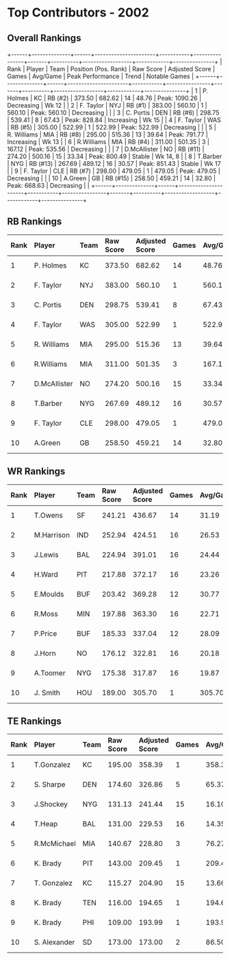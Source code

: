 # Top Contributors - 2002

## Overall Rankings

+------+--------------+------+----------------------+-----------+----------------+-------+----------+------------------+------------+---------------+
| Rank | Player       | Team | Position (Pos. Rank) | Raw Score | Adjusted Score | Games | Avg/Game | Peak Performance | Trend      | Notable Games |
+------+--------------+------+----------------------+-----------+----------------+-------+----------+------------------+------------+---------------+
| 1    | P. Holmes    | KC   | RB (#2)              | 373.50    | 682.62         | 14    | 48.76    | Peak: 1090.26    | Decreasing | Wk 12         |
| 2    | F. Taylor    | NYJ  | RB (#1)              | 383.00    | 560.10         | 1     | 560.10   | Peak: 560.10     | Decreasing |               |
| 3    | C. Portis    | DEN  | RB (#6)              | 298.75    | 539.41         | 8     | 67.43    | Peak: 828.84     | Increasing | Wk 15         |
| 4    | F. Taylor    | WAS  | RB (#5)              | 305.00    | 522.99         | 1     | 522.99   | Peak: 522.99     | Decreasing |               |
| 5    | R. Williams  | MIA  | RB (#8)              | 295.00    | 515.36         | 13    | 39.64    | Peak: 791.77     | Increasing | Wk 13         |
| 6    | R.Williams   | MIA  | RB (#4)              | 311.00    | 501.35         | 3     | 167.12   | Peak: 535.56     | Decreasing |               |
| 7    | D.McAllister | NO   | RB (#11)             | 274.20    | 500.16         | 15    | 33.34    | Peak: 800.49     | Stable     | Wk 14, 8      |
| 8    | T.Barber     | NYG  | RB (#13)             | 267.69    | 489.12         | 16    | 30.57    | Peak: 851.43     | Stable     | Wk 17         |
| 9    | F. Taylor    | CLE  | RB (#7)              | 298.00    | 479.05         | 1     | 479.05   | Peak: 479.05     | Decreasing |               |
| 10   | A.Green      | GB   | RB (#15)             | 258.50    | 459.21         | 14    | 32.80    | Peak: 668.63     | Decreasing |               |
+------+--------------+------+----------------------+-----------+----------------+-------+----------+------------------+------------+---------------+

## RB Rankings

| Rank | Player       | Team | Raw Score | Adjusted Score | Games | Avg/Game | Peak Performance | Trend      | Notable Games |
| :----| :------------| :----| :---------| :--------------| :-----| :--------| :----------------| :----------| :-------------|
| 1    | P. Holmes    | KC   | 373.50    | 682.62         | 14    | 48.76    | Peak: 1090.26    | Decreasing | Wk 12         |
| 2    | F. Taylor    | NYJ  | 383.00    | 560.10         | 1     | 560.10   | Peak: 560.10     | Decreasing |               |
| 3    | C. Portis    | DEN  | 298.75    | 539.41         | 8     | 67.43    | Peak: 828.84     | Increasing | Wk 15         |
| 4    | F. Taylor    | WAS  | 305.00    | 522.99         | 1     | 522.99   | Peak: 522.99     | Decreasing |               |
| 5    | R. Williams  | MIA  | 295.00    | 515.36         | 13    | 39.64    | Peak: 791.77     | Increasing | Wk 13         |
| 6    | R.Williams   | MIA  | 311.00    | 501.35         | 3     | 167.12   | Peak: 535.56     | Decreasing |               |
| 7    | D.McAllister | NO   | 274.20    | 500.16         | 15    | 33.34    | Peak: 800.49     | Stable     | Wk 14, 8      |
| 8    | T.Barber     | NYG  | 267.69    | 489.12         | 16    | 30.57    | Peak: 851.43     | Stable     | Wk 17         |
| 9    | F. Taylor    | CLE  | 298.00    | 479.05         | 1     | 479.05   | Peak: 479.05     | Decreasing |               |
| 10   | A.Green      | GB   | 258.50    | 459.21         | 14    | 32.80    | Peak: 668.63     | Decreasing |               |

## WR Rankings

| Rank | Player     | Team | Raw Score | Adjusted Score | Games | Avg/Game | Peak Performance | Trend      | Notable Games |
| :----| :----------| :----| :---------| :--------------| :-----| :--------| :----------------| :----------| :-------------|
| 1    | T.Owens    | SF   | 241.21    | 436.67         | 14    | 31.19    | Peak: 722.28     | Increasing |               |
| 2    | M.Harrison | IND  | 252.94    | 424.51         | 16    | 26.53    | Peak: 769.54     | Increasing |               |
| 3    | J.Lewis    | BAL  | 224.94    | 391.01         | 16    | 24.44    | Peak: 681.75     | Stable     |               |
| 4    | H.Ward     | PIT  | 217.88    | 372.17         | 16    | 23.26    | Peak: 677.92     | Stable     |               |
| 5    | E.Moulds   | BUF  | 203.42    | 369.28         | 12    | 30.77    | Peak: 512.53     | Decreasing |               |
| 6    | R.Moss     | MIN  | 197.88    | 363.30         | 16    | 22.71    | Peak: 741.87     | Increasing |               |
| 7    | P.Price    | BUF  | 185.33    | 337.04         | 12    | 28.09    | Peak: 871.78     | Decreasing |               |
| 8    | J.Horn     | NO   | 176.12    | 322.81         | 16    | 20.18    | Peak: 605.67     | Decreasing |               |
| 9    | A.Toomer   | NYG  | 175.38    | 317.87         | 16    | 19.87    | Peak: 764.23     | Increasing |               |
| 10   | J. Smith   | HOU  | 189.00    | 305.70         | 1     | 305.70   | Peak: 305.70     | Decreasing |               |

## TE Rankings

| Rank | Player       | Team | Raw Score | Adjusted Score | Games | Avg/Game | Peak Performance | Trend      | Notable Games |
| :----| :------------| :----| :---------| :--------------| :-----| :--------| :----------------| :----------| :-------------|
| 1    | T.Gonzalez   | KC   | 195.00    | 358.39         | 1     | 358.39   | Peak: 358.39     | Stable     |               |
| 2    | S. Sharpe    | DEN  | 174.60    | 326.86         | 5     | 65.37    | Peak: 867.22     | Decreasing |               |
| 3    | J.Shockey    | NYG  | 131.13    | 241.44         | 15    | 16.10    | Peak: 484.72     | Increasing |               |
| 4    | T.Heap       | BAL  | 131.00    | 229.53         | 16    | 14.35    | Peak: 535.75     | Stable     |               |
| 5    | R.McMichael  | MIA  | 140.67    | 228.80         | 3     | 76.27    | Peak: 318.93     | Stable     |               |
| 6    | K. Brady     | PIT  | 143.00    | 209.45         | 1     | 209.45   | Peak: 209.45     | Increasing |               |
| 7    | T. Gonzalez  | KC   | 115.27    | 204.90         | 15    | 13.66    | Peak: 657.90     | Decreasing |               |
| 8    | K. Brady     | TEN  | 116.00    | 194.65         | 1     | 194.65   | Peak: 194.65     | Increasing |               |
| 9    | K. Brady     | PHI  | 109.00    | 193.99         | 1     | 193.99   | Peak: 193.99     | Increasing |               |
| 10   | S. Alexander | SD   | 173.00    | 173.00         | 2     | 86.50    | Peak: 276.00     | Stable     |               |

